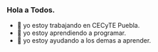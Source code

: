### Hola a Todos.
- 🔭 yo estoy trabajando en CECyTE Puebla.
- 🌱 yo estoy aprendiendo a programar.
- 👯 yo estoy ayudando a los demas a aprender.
